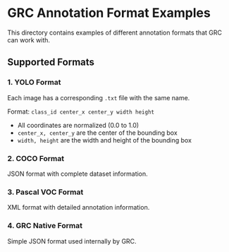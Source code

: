 # GRC Annotation Format Examples

This directory contains examples of different annotation formats that GRC can work with.

## Supported Formats

### 1. YOLO Format

Each image has a corresponding `.txt` file with the same name.

Format: `class_id center_x center_y width height`

- All coordinates are normalized (0.0 to 1.0)
- `center_x, center_y` are the center of the bounding box
- `width, height` are the width and height of the bounding box

### 2. COCO Format

JSON format with complete dataset information.

### 3. Pascal VOC Format

XML format with detailed annotation information.

### 4. GRC Native Format

Simple JSON format used internally by GRC.
